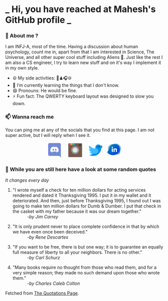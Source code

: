 # **_ Hi, you have reached at Mahesh's GitHub profile _**
### 🌸 About me ?
I am INFJ-A, most of the time. Having a discussion about human psychology, count me in, apart from that I am interested in Science, The Universe, and all other super cool stuff including Aliens 🤫. Just like the rest I am also a CS engineer, I try to learn new stuff and on it's way I implement it in my own style. 
- ☮ My side activities: 🎨♟🎧🌐
- 🌱 I’m currently learning the things that I don't know.
- 😄 Pronouns: He would be fine.
- ⚡ Fun fact: The QWERTY keyboard layout was designed to slow you down.

### 📫 Wanna reach me
You can ping me at any of the socials that you find at this page. I am not super active, but I will reply when I see it.
<p align="center">
<a href="https://discordapp.com/users/733328856957714472"><img src="./Assets/Papirus-Team-Papirus-Apps-Discord.svg" height="50px" width="50px" ></a>&nbsp; &nbsp;  
<a href ="https://instagram.com/obl1v_on"><img src="./Assets/Papirus-Team-Papirus-Apps-Instagram.svg" height="50px" width="50px" ></a>&nbsp;  &nbsp; 
<a href ="https://twitter.com/MaheshN2000"><img src="./Assets/Papirus-Team-Papirus-Apps-Twitter.svg" height ="50px" width="50px" ></a>&nbsp;
<a href ="https://linkedin.com/in/mahesh2000"><img src="./Assets/in.png" height ="50px" width="50px" ></a>

</p>



### 🔰 While you are still here have a look at some random quotes
*It changes every day*

<!-- BLOG-POST-LIST:START -->
 1.  "I wrote myself a check for ten million dollars for acting services rendered and dated it Thanksgiving 1995. I put it in my wallet and it deteriorated. And then, just before Thanksgiving 1995, I found out I was going to make ten million dollars for Dumb & Dumber. I put that check in the casket with my father because it was our dream together." <br> &emsp;&emsp;&emsp; <i>-by Jim Carrey</i> 

 2.  "It is only prudent never to place complete confidence in that by which we have even once been deceived." <br> &emsp;&emsp;&emsp; <i>-by Rene Descartes</i> 

 3.  "If you want to be free, there is but one way; it is to guarantee an equally full measure of liberty to all your neighbors. There is no other." <br> &emsp;&emsp;&emsp; <i>-by Carl Schurz</i> 

 4.  "Many books require no thought from those who read them, and for a very simple reason; they made no such demand upon those who wrote them." <br> &emsp;&emsp;&emsp; <i>-by Charles Caleb Colton</i> 
<!-- BLOG-POST-LIST:END -->
Fetched from <a href="http://www.quotationspage.com/data/mqotd.rss"> The Quotations Page</a>.
<!-- The above quotes are fetched from " http://www.quotationspage.com/data/mqotd.rss " and the github action used was gautamkrishnar/blog-post-workflow@master -->

